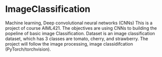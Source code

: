 # ImageClassification 
Machine learning, Deep convolutional neural networks (CNNs) 
This is a project of course AIML421. The objectives are using CNNs to building the popeline of basic image Classification. 
Dataset is an image classification dataset, which has 3 classes are tomato, cherry, and strawberry. 
The project will follow the image processing, image classidifcation (PyTorch/torchvision). 
